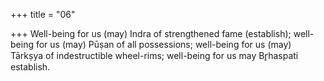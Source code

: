 +++
title = "06"

+++
Well-being for us (may) Indra of strengthened fame (establish);
well-being for us (may) Pūṣan of all possessions;
well-being for us (may) Tārkṣya of indestructible wheel-rims; well-being  for us may Br̥haspati establish.